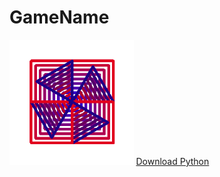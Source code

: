 # GameName
<p This is my game project.  I worked on this with a partner.  We used images from the Internet and used Python to write the code for the game.  It has multiple levels and varying difficulty. /p>
<img src="https://github.com/rstanisci/GameName/blob/master/Stanisci.PNG" height="200px">
<a href="https://www.python.org/downloads/">Download Python</a>
